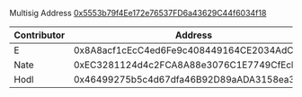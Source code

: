 Multisig Address [0x5553b79f4Ee172e76537FD6a43629C44f6034f18](https://gnosis-safe.io/app/matic:0x5553b79f4Ee172e76537FD6a43629C44f6034f18)

| Contributor | Address                                    |
| ----------- | ------------------------------------------ |
| E           | 0x8A8acf1cEcC4ed6Fe9c408449164CE2034AdC03f |
| Nate        | 0xEC3281124d4c2FCA8A88e3076C1E7749CfEcb7F2 |
| Hodl        | 0x46499275b5c4d67dfa46B92D89aADA3158ea392e |
